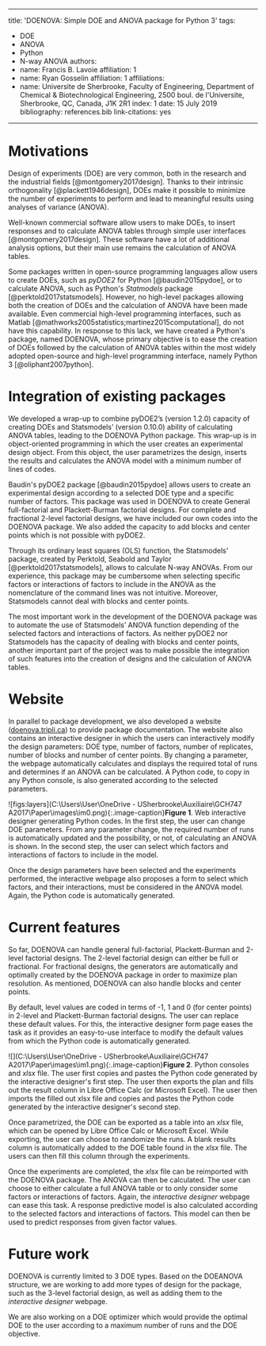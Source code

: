 
---
title: 'DOENOVA: Simple DOE and ANOVA package for Python 3'
tags:
  - DOE
  - ANOVA
  - Python
  - N-way ANOVA
authors:
  - name: Francis B. Lavoie
    affiliation: 1
  - name: Ryan Gosselin
    affiliation: 1
affiliations:
 - name: Universite de Sherbrooke, Faculty of Engineering, Department of Chemical \& Biotechnological Engineering, 2500 boul. de l'Universite, Sherbrooke, QC, Canada, J1K 2R1
   index: 1
date: 15 July 2019
bibliography: references.bib
link-citations: yes
---




# Motivations

Design of experiments (DOE) are very common, both in the research and the industrial fields \[@montgomery2017design]. Thanks to their intrinsic orthogonality \[@plackett1946design], DOEs make it possible to minimize the number of experiments to perform and lead to meaningful results using analyses of variance (ANOVA). 

Well-known commercial software allow users to make DOEs, to insert responses and to calculate ANOVA tables through simple user interfaces [@montgomery2017design]. These software have a lot of additional analysis options, but their main use remains the calculation of ANOVA tables. 

Some packages written in open-source programming languages allow users to create DOEs, such as *pyDOE2* for Python [@baudin2015pydoe], or to calculate ANOVA, such as Python's *Statmodels* package [@perktold2017statsmodels]. However, no high-level packages allowing both the creation of DOEs and the calculation of ANOVA have been made available. Even commercial high-level programming interfaces, such as Matlab [@mathworks2005statistics;martinez2015computational], do not have this capability. In response to this lack, we have created a Python's package, named DOENOVA, whose primary objective is to ease the creation of DOEs followed by the calculation of ANOVA tables within the most widely adopted open-source and high-level programming interface, namely Python 3 [@oliphant2007python].



# Integration of existing packages

We developed a wrap-up to combine pyDOE2’s (version 1.2.0) capacity of creating DOEs and Statsmodels’ (version 0.10.0) ability of calculating ANOVA tables, leading to the DOENOVA Python package. This wrap-up is in object-oriented programming in which the user creates an experimental design object. From this object, the user parametrizes the design, inserts the results and calculates the ANOVA model with a minimum number of lines of codes.

Baudin's pyDOE2 package [@baudin2015pydoe] allows users to create an experimental design according to a selected DOE type and a specific number of factors. This package was used in DOENOVA to create General full-factorial and Plackett-Burman factorial designs. For complete and fractional 2-level factorial designs, we have included our own codes into the DOENOVA package. We also added the capacity to add blocks and center points which is not possible with pyDOE2.

Through its ordinary least squares (OLS) function, the Statsmodels' package, created by Perktold, Seabold and Taylor [@perktold2017statsmodels], allows to calculate N-way ANOVAs. From our experience, this package may be cumbersome when selecting specific factors or interactions of factors to include in the ANOVA as the nomenclature of the command lines was not intuitive. Moreover, Statsmodels cannot deal with blocks and center points.

The most important work in the development of the DOENOVA package was to automate the use of Statsmodels’ ANOVA function depending of the selected factors and interactions of factors. As neither pyDOE2 nor Statsmodels has the capacity of dealing with blocks and center points, another important part of the project was to make possible the integration of such features into the creation of designs and the calculation of ANOVA tables.



# Website

In parallel to package development, we also developed a website ([doenova.tripli.ca](http://doenova.tripli.ca)) to provide package documentation. The website also contains an interactive designer in which the users can interactively modify the design parameters: DOE type, number of factors, number of replicates, number of blocks and number of center points. By changing a parameter, the webpage automatically calculates and displays the required total of runs and determines if an ANOVA can be calculated. A Python code, to copy in any Python console, is also generated according to the selected parameters. 

![figs:layers](C:\Users\User\OneDrive - USherbrooke\Auxiliaire\GCH747 A2017\Paper\images\im0.png){:.image-caption}**Figure 1**. Web interactive designer generating Python codes. In the first step, the user can change DOE parameters. From any parameter change, the required number of runs is automatically updated and the possibility, or not, of calculating an ANOVA is shown. In the second step, the user can select which factors and interactions of factors to include in the model.

Once the design parameters have been selected and the experiments performed, the interactive webpage also proposes a form to select which factors, and their interactions, must be considered in the ANOVA model. Again, the Python code is automatically generated.



# Current features

So far, DOENOVA can handle general full-factorial, Plackett-Burman and 2-level factorial designs. The 2-level factorial design can either be full or fractional. For fractional designs, the generators are automatically and optimally created by the DOENOVA package in order to maximize plan resolution. As mentioned, DOENOVA can also handle blocks and center points.

By default, level values are coded in terms of -1, 1 and 0 (for center points) in 2-level and Plackett-Burman factorial designs. The user can replace these default values. For this, the interactive designer form page eases the task as it provides an easy-to-use interface to modify the default values from which the Python code is automatically generated.

![](C:\Users\User\OneDrive - USherbrooke\Auxiliaire\GCH747 A2017\Paper\images\im1.png){:.image-caption}**Figure 2**. Python consoles and *xlsx* file. The user first copies and pastes the Python code generated by the interactive designer's first step. The user then exports the plan and fills out the result column in Libre Office Calc (or Microsoft Excel). The user then imports the filled out xlsx file and copies and pastes the Python code generated by the interactive designer's second step.



Once parametrized, the DOE can be exported as a table into an *xlsx* file, which can be opened by Libre Office Calc or Microsoft Excel. While exporting, the user can choose to randomize the runs. A blank results column is automatically added to the DOE table found in the *xlsx* file. The users can then fill this column through the experiments.

Once the experiments are completed, the *xlsx* file can be reimported with the DOENOVA package. The ANOVA can then be calculated. The user can choose to either calculate a full ANOVA table or to only consider some factors or interactions of factors. Again, the *interactive designer* webpage can ease this task. A response predictive model is also calculated according to the selected factors and interactions of factors.  This model can then be used to predict responses from given factor values.



# Future work
DOENOVA is currently limited to 3 DOE types. Based on the DOEANOVA structure, we are working to add more types of design for the package, such as the 3-level factorial design, as well as adding them to the *interactive designer* webpage. 

We are also working on a DOE optimizer which would provide the optimal DOE to the user according to a maximum number of runs and the DOE objective.
